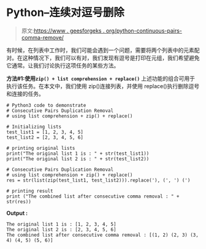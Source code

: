 # Python–连续对逗号删除

> 原文:[https://www . geesforgeks . org/python-continuous-pairs-comma-remove/](https://www.geeksforgeeks.org/python-consecutive-pairs-comma-removal/)

有时候，在列表中工作时，我们可能会遇到一个问题，需要将两个列表中的元素配对。在这种情况下，我们可以有对，我们发现有逗号是打印在元组，我们希望避免它通常。让我们讨论执行这项任务的某些方法。

**方法#1:使用`zip() + list comprehension + replace()`**
上述功能的组合可用于执行该任务。在本文中，我们使用 zip()连接列表，并使用 replace()执行删除逗号和连接的任务。

```
# Python3 code to demonstrate 
# Consecutive Pairs Duplication Removal
# using list comprehension + zip() + replace()

# Initializing lists
test_list1 = [1, 2, 3, 4, 5]
test_list2 = [2, 3, 4, 5, 6]

# printing original lists
print("The original list 1 is : " + str(test_list1))
print("The original list 2 is : " + str(test_list2))

# Consecutive Pairs Duplication Removal
# using list comprehension + zip() + replace()
res = str(list(zip(test_list1, test_list2))).replace('), (', ') (')

# printing result 
print ("The combined list after consecutive comma removal : " + str(res))
```

**Output :**

```
The original list 1 is : [1, 2, 3, 4, 5]
The original list 2 is : [2, 3, 4, 5, 6]
The combined list after consecutive comma removal : [(1, 2) (2, 3) (3, 4) (4, 5) (5, 6)]

```